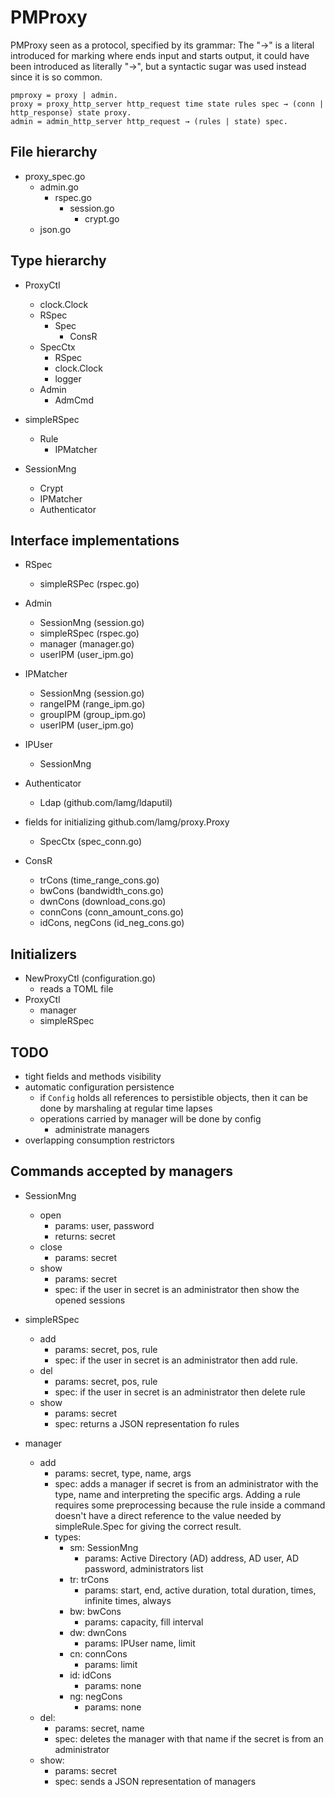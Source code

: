 # PMProxy

PMProxy seen as a protocol, specified by its grammar:
The "→" is a literal introduced for marking where ends input and starts output, it could have been introduced as literally "→", but a syntactic sugar was used instead since it is so common.

```
pmproxy = proxy | admin.
proxy = proxy_http_server http_request time state rules spec → (conn | http_response) state proxy.
admin = admin_http_server http_request → (rules | state) spec.
```

## File hierarchy

- proxy_spec.go
  - admin.go
    - rspec.go
      - session.go
        - crypt.go
  - json.go

## Type hierarchy

- ProxyCtl
  - clock.Clock
  - RSpec
    - Spec
      - ConsR
  - SpecCtx
    - RSpec
    - clock.Clock
    - logger
  - Admin
    - AdmCmd

- simpleRSpec
  - Rule
    - IPMatcher

- SessionMng
  - Crypt
  - IPMatcher
  - Authenticator

## Interface implementations
- RSpec
  - simpleRSPec (rspec.go)

- Admin
  - SessionMng (session.go)
  - simpleRSpec (rspec.go)
  - manager (manager.go)
  - userIPM (user_ipm.go)

- IPMatcher
  - SessionMng (session.go)
  - rangeIPM (range_ipm.go)
  - groupIPM (group_ipm.go)
  - userIPM (user_ipm.go)

- IPUser
  - SessionMng

- Authenticator
  - Ldap (github.com/lamg/ldaputil)

- fields for initializing github.com/lamg/proxy.Proxy
  - SpecCtx (spec_conn.go)

- ConsR
  - trCons (time_range_cons.go)
  - bwCons (bandwidth_cons.go)
  - dwnCons (download_cons.go)
  - connCons (conn_amount_cons.go)
  - idCons, negCons (id_neg_cons.go)

## Initializers

- NewProxyCtl (configuration.go)
  - reads a TOML file
- ProxyCtl
  - manager
  - simpleRSpec

## TODO
- tight fields and methods visibility
- automatic configuration persistence
  - if `Config` holds all references to persistible objects, then it can be done by marshaling at regular time lapses
  - operations carried by manager will be done by config
    - administrate managers
- overlapping consumption restrictors
  

## Commands accepted by managers

- SessionMng
  - open
    - params: user, password
    - returns: secret
  - close
    - params: secret
  - show
    - params: secret
    - spec: if the user in secret is an administrator then show the opened sessions

- simpleRSpec
  - add
    - params: secret, pos, rule
    - spec: if the user in secret is an administrator then add rule.
  - del
    - params: secret, pos, rule
    - spec: if the user in secret is an administrator then delete rule
  - show
    - params: secret
    - spec: returns a JSON representation fo rules

- manager
  - add
    - params: secret, type, name, args
    - spec: adds a manager if secret is from an administrator with the type, name and interpreting the specific args. Adding a rule requires some preprocessing because the rule inside a command doesn't have a direct reference to the value needed by simpleRule.Spec for giving the correct result.
    - types:
      - sm: SessionMng
        - params: Active Directory (AD) address, AD user, AD password, administrators list
      - tr: trCons
        - params: start, end, active duration, total duration, times, infinite times, always
      - bw: bwCons
        - params: capacity, fill interval
      - dw: dwnCons
        - params: IPUser name, limit
      - cn: connCons
        - params: limit
      - id: idCons
        - params: none
      - ng: negCons
        - params: none
  - del:
    - params: secret, name
    - spec: deletes the manager with that name if the secret is from an administrator
  - show:
    - params: secret
    - spec: sends a JSON representation of managers